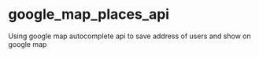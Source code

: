 # google_map_places_api
Using google map autocomplete api to save address of users and show on google map 
